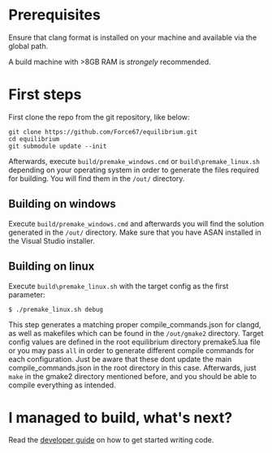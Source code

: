 # Prerequisites
Ensure that clang format is installed on your machine and available via the global path.

A build machine with >8GB RAM is *strongely* recommended.

# First steps

First clone the repo from the git repository, like below:
```
git clone https://github.com/Force67/equilibrium.git
cd equilibrium
git submodule update --init
```
Afterwards, execute `build/premake_windows.cmd` or `build\premake_linux.sh` depending on your operating system in order to generate the files required for building. You will find them in the `/out/` directory.

## Building on windows
Execute `build/premake_windows.cmd` and afterwards you will find the solution generated in the `/out/` directory.
Make sure that you have ASAN installed in the Visual Studio installer.

## Building on linux
Execute `build\premake_linux.sh` with the target config as the first parameter:
```
$ ./premake_linux.sh debug
```
This step generates a matching proper compile_commands.json for clangd, as well as makefiles which can be found in the `/out/gmake2` directory.
Target config values are defined in the root equilibrium directory premake5.lua file or you may pass `all` in order to generate different compile commands
for each configuration. Just be aware that these dont update the main compile_commands.json in the root directory in this case.
Afterwards, just ```make``` in the gmake2 directory mentioned before, and you should be able to compile everything as intended.

# I managed to build, what's next?
Read the [developer guide](developer_guide.md) on how to get started writing code.